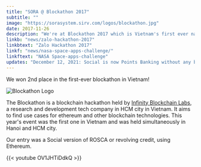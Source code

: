 ```yaml
---
title: "SORA @ Blockathon 2017"
subtitle: ""
image: "https://sorasystem.sirv.com/logos/blockathon.jpg"
date: 2017-11-26
description: "We're at Blockathon 2017 which is Vietnam's first ever nationwide blockchain hackathon"
linkb: "news/zalo-hackathon-2017"
linkbtext: "Zalo Hackathon 2017"
linkf: "news/nasa-space-apps-challenge/"
linkftext: "NASA Space-apps-challenge"
updates: "December 12, 2021: Social is now Points Banking without any blockchain"
---
```


We won 2nd place in the first-ever blockathon in Vietnam! 

![Blockathon Logo](https://sorasystem.sirv.com/logos/blockathon.jpg)

The Blockathon is a blockchain hackathon held by [Infinity Blockchain Labs](http://blockchainlabs.asia), a research and development tech company in HCM city in Vietnam. It aims to find use cases for ethereum and other blockchain technologies. This year's event was the first one in Vietnam and was held simultaneously in Hanoi and HCM city. 

Our entry was a Social version of ROSCA or revolving credit, using Ethereum. 

{{< youtube OV1JHTiDdkQ >}}

